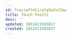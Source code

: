 ```yaml
---
id: fxasiqftm1irglg5w3vi5my
title: Touch Points
desc: ''
updated: 1653421503827
created: 1653421503827
---
```


